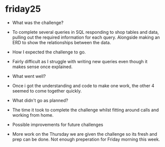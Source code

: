 # friday25


- What was the challenge?

- To complete several queries in SQL responding to shop tables and data, pulling out the required information for each query. Alongside making an ERD to show the relationships between the data.


- How I expected the challenge to go.

- Fairly difficult as I struggle with writing new queries even though it makes sense once explained.


- What went well?

- Once i got the understanding and code to make one work, the other 4 seemed to come together quickly.


- What didn't go as planned?

- The time it took to complete the challenge whilst fitting around calls and working from home.


- Possible improvements for future challenges

- More work on the Thursday we are given the challenge so its fresh and prep can be done. Not enough preperation for Friday morning this week.
